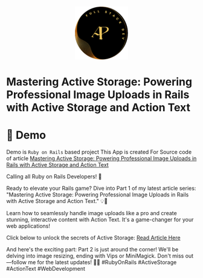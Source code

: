 

<a name="readme-top"></a>
<!-- TABLE OF CONTENTS -->
<div align = "center">
  <img src="./personal-branding/adarsh-logo.png" alt="logo" width="140"  height="auto" />
</div>

<!-- PROJECT DESCRIPTION -->
# Mastering Active Storage: Powering Professional Image Uploads in Rails with Active Storage and Action Text
# 📖 Demo <a name="about-project"></a>

Demo is `Ruby on Rails`  based project 
This App is created For Source code of article [Mastering Active Storage: Powering Professional Image Uploads in Rails with Active Storage and Action Text](https://medium.com/@adi8090808766/mastering-active-storage-powering-professional-image-uploads-in-rails-with-active-storage-and-aedb93e3a8ea)

Calling all Ruby on Rails Developers! 🚀

Ready to elevate your Rails game? Dive into Part 1 of my latest article series: "Mastering Active Storage: Powering Professional Image Uploads in Rails with Active Storage and Action Text." 💡🌟

Learn how to seamlessly handle image uploads like a pro and create stunning, interactive content with Action Text. It's a game-changer for your web applications!

Click below to unlock the secrets of Active Storage:
[Read Article Here](https://medium.com/@adi8090808766/mastering-active-storage-powering-professional-image-uploads-in-rails-with-active-storage-and-aedb93e3a8ea)

And here's the exciting part: Part 2 is just around the corner! We'll be delving into image resizing, ending with Vips or MiniMagick. Don't miss out—follow me for the latest updates! 📸🎨 #RubyOnRails #ActiveStorage #ActionText #WebDevelopment
